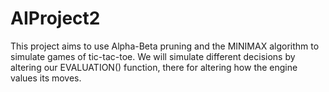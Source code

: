 # AIProject2
This project aims to use Alpha-Beta pruning and the MINIMAX algorithm to simulate games of tic-tac-toe. We will simulate different decisions by altering our EVALUATION() function, there for altering how the engine values its moves.
